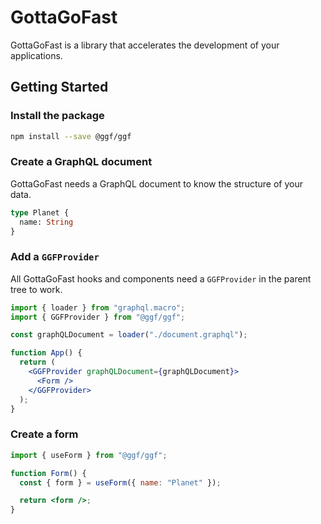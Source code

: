 # GottaGoFast

GottaGoFast is a library that accelerates the development of your applications.

## Getting Started

### Install the package

```sh
npm install --save @ggf/ggf
```

### Create a GraphQL document

GottaGoFast needs a GraphQL document to know the structure of your data.

```graphql
type Planet {
  name: String
}
```

### Add a `GGFProvider`

All GottaGoFast hooks and components need a `GGFProvider` in the parent tree to work.

```jsx
import { loader } from "graphql.macro";
import { GGFProvider } from "@ggf/ggf";

const graphQLDocument = loader("./document.graphql");

function App() {
  return (
    <GGFProvider graphQLDocument={graphQLDocument}>
      <Form />
    </GGFProvider>
  );
}
```

### Create a form

```jsx
import { useForm } from "@ggf/ggf";

function Form() {
  const { form } = useForm({ name: "Planet" });

  return <form />;
}
```
